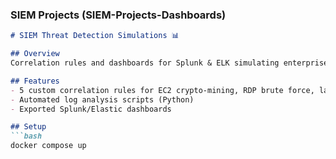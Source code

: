 
### **SIEM Projects** (SIEM-Projects-Dashboards)  
```markdown
# SIEM Threat Detection Simulations 📊  

## Overview  
Correlation rules and dashboards for Splunk & ELK simulating enterprise detection.  

## Features  
- 5 custom correlation rules for EC2 crypto-mining, RDP brute force, lateral movement  
- Automated log analysis scripts (Python)  
- Exported Splunk/Elastic dashboards  

## Setup  
```bash
docker compose up

